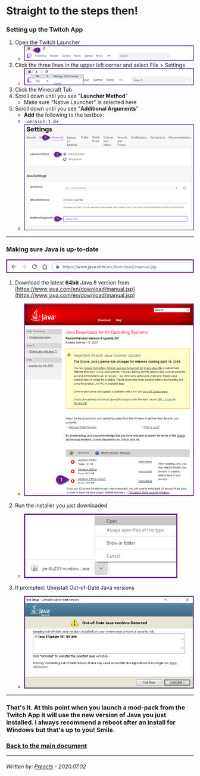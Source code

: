 # Straight to the steps then!

### Setting up the Twitch App

1. Open the Twitch Launcher
   - ![Image01](/images/image01.png)
2. Click the three lines in the upper left corner and select File > Settings
   - ![Image02](/images/image02.png)
3. Click the Minecraft Tab
4. Scroll down until you see "**Launcher Method**"
   - Make sure "Native Launcher" is selected here
5. Scroll down until you see "**Additional Arguments**"
   - **Add** the following to the textbox:
   - ```-version:1.8+```
   - ![Image03](/images/image03.png)

---

### Making sure Java is up-to-date

![Image04](/images/image04.png)

1. Download the latest **64bit** Java 8 version from [https://www.java.com/en/download/manual.jsp](https://www.java.com/en/download/manual.jsp)
   - ![Image05](/images/image05.png)

2. Run the installer you just downloaded
   - ![Image08](/images/image08.png)

3. If prompted: Uninstall Out-of-Date Java versions
   - ![Image06](/images/image06.png)

---

### That's it. At this point when you launch a mod-pack from the Twitch App it will use the new version of Java you just installed. I always recommend a reboot after an install for Windows but that's up to you! Smile.

### [Back to the main document](README.md)

---

###### *Written by: [Preocts](https://github.com/Preocts) - 2020.07.02*